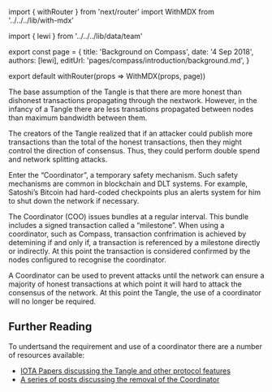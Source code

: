 import { withRouter } from 'next/router'
import WithMDX from '../../../lib/with-mdx'

import { lewi } from '../../../lib/data/team'

export const page = {
title: 'Background on Compass',
date: '4 Sep 2018',
authors: [lewi],
editUrl: 'pages/compass/introduction/background.md',
}

export default withRouter(props => WithMDX(props, page))

The base assumption of the Tangle is that there are more honest than dishonest transactions propagating through the nextwork. However, in the infancy of a Tangle there are less transations propagated between nodes than maximum bandwidth between them.

The creators of the Tangle realized that if an attacker could publish more transactions than the total of the honest transactions, then they might control the direction of consensus. Thus, they could perform double spend and network splitting attacks.
 
Enter the “Coordinator”, a temporary safety mechanism.  Such safety mechanisms are common in blockchain and DLT systems.  For example, Satoshi’s Bitcoin had hard-coded checkpoints plus an alerts system for him to shut down the network if necessary.
 
The Coordinator (COO) issues bundles at a regular interval. This bundle includes a signed transaction called a “milestone”.  When using a coordinator, such as Compass, transaction confrimation is achieved by detemining if and only if, a transaction is referenced by a milestone directly or indirectly. At this point the transaction is considered confirmed by the nodes configured to recognise the coordinator. 

A Coordinator can be used to prevent attacks until the network can ensure a majority of honest transactions at which point it will hard to attack the consensus of the network.  At this point the Tangle, the use of a coordinator will no longer be required.
 
## Further Reading 

To undertsand the requirement and use of a coordinator  there are a number of resources available:
- [IOTA Papers discussing the Tangle and other protocol features](https://www.iota.org/research/academic-papers)
- [A series of posts discussing the removal of the Coordinator](https://blog.iota.org/coordinator-part-1-the-path-to-coordicide-ee4148a8db08)





